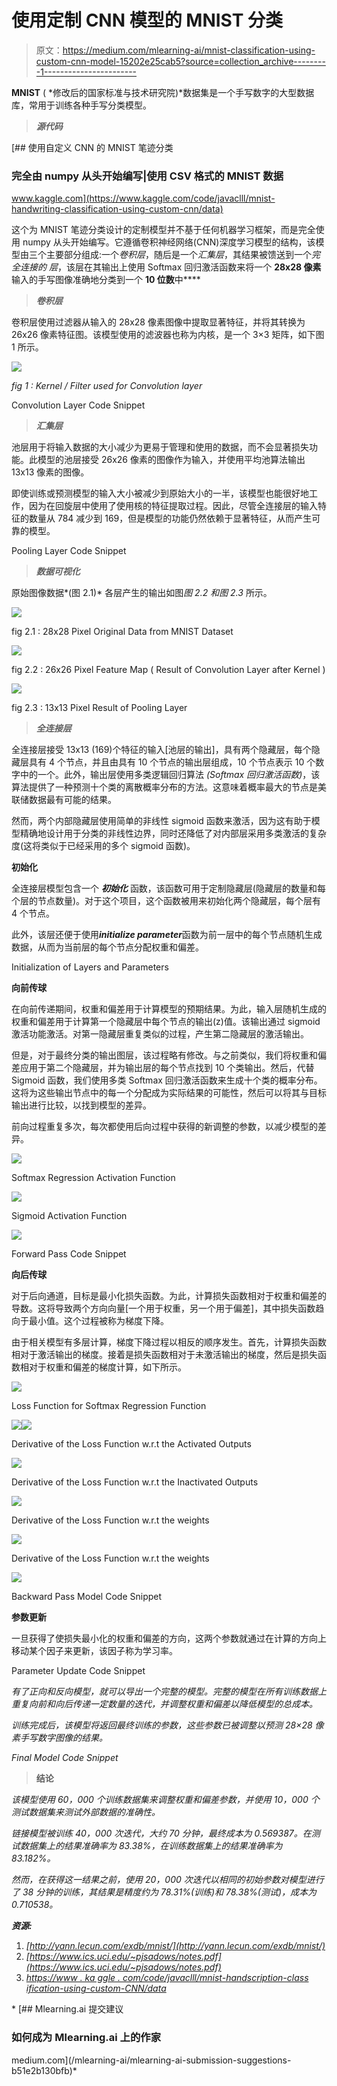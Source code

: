 # 使用定制 CNN 模型的 MNIST 分类

> 原文：<https://medium.com/mlearning-ai/mnist-classification-using-custom-cnn-model-15202e25cab5?source=collection_archive---------1----------------------->

**MNIST** ( *修改后的国家标准与技术研究院)*数据集是一个手写数字的大型数据库，常用于训练各种手写分类模型。

> ***源代码***

[](https://www.kaggle.com/code/javaclll/mnist-handwriting-classification-using-custom-cnn/data) [## 使用自定义 CNN 的 MNIST 笔迹分类

### 完全由 numpy 从头开始编写|使用 CSV 格式的 MNIST 数据

www.kaggle.com](https://www.kaggle.com/code/javaclll/mnist-handwriting-classification-using-custom-cnn/data) 

这个为 MNIST 笔迹分类设计的定制模型并不基于任何机器学习框架，而是完全使用 numpy 从头开始编写。它遵循卷积神经网络(CNN)深度学习模型的结构，该模型由三个主要部分组成:一个*卷积层*，随后是一个*汇集层*，其结果被馈送到一个*完全连接的* *层*，该层在其输出上使用 Softmax 回归激活函数来将一个 **28x28 像素**输入的手写图像准确地分类到一个 **10 位数**中****

> ***卷积层***

卷积层使用过滤器从输入的 28x28 像素图像中提取显著特征，并将其转换为 26x26 像素特征图。该模型使用的滤波器也称为内核，是一个 3×3 矩阵，如下图 1 所示。

![](img/ac3fae12eb75f2fcb5389b852d723e28.png)

*fig 1 : Kernel / Filter used for Convolution layer*

Convolution Layer Code Snippet

> ***汇集层***

池层用于将输入数据的大小减少为更易于管理和使用的数据，而不会显著损失功能。此模型的池层接受 26x26 像素的图像作为输入，并使用平均池算法输出 13x13 像素的图像。

即使训练或预测模型的输入大小被减少到原始大小的一半，该模型也能很好地工作，因为在回旋层中使用了使用核的特征提取过程。因此，尽管全连接层的输入特征的数量从 784 减少到 169，但是模型的功能仍然依赖于显著特征，从而产生可靠的模型。

Pooling Layer Code Snippet

> ***数据可视化***

原始图像数据*(图 2.1)* 各层产生的输出如图*图 2.2 和图 2.3* 所示。

![](img/8966274358f6be49e5f3027d5dd126d8.png)

fig 2.1 : 28x28 Pixel Original Data from MNIST Dataset

![](img/c7b6de16fe47f14627765414d5b6a4ad.png)

fig 2.2 : 26x26 Pixel Feature Map ( Result of Convolution Layer after Kernel )

![](img/836be29b2b094bece72d323bed7ae9fc.png)

fig 2.3 : 13x13 Pixel Result of Pooling Layer

> ***全连接层***

全连接层接受 13x13 (169)个特征的输入[池层的输出]，具有两个隐藏层，每个隐藏层具有 4 个节点，并且由具有 10 个节点的输出层组成，10 个节点表示 10 个数字中的一个。此外，输出层使用多类逻辑回归算法 *(Softmax 回归激活函数)*，该算法提供了一种预测十个类的离散概率分布的方法。这意味着概率最大的节点是美联储数据最有可能的结果。

然而，两个内部隐藏层使用简单的非线性 sigmoid 函数来激活，因为这有助于模型精确地设计用于分类的非线性边界，同时还降低了对内部层采用多类激活的复杂度(这将类似于已经采用的多个 sigmoid 函数)。

**初始化**

全连接层模型包含一个 ***初始化*** 函数，该函数可用于定制隐藏层(隐藏层的数量和每个层的节点数量)。对于这个项目，这个函数被用来初始化两个隐藏层，每个层有 4 个节点。

此外，该层还便于使用***initialize parameter***函数为前一层中的每个节点随机生成数据，从而为当前层的每个节点分配权重和偏差。

Initialization of Layers and Parameters

**向前传球**

在向前传递期间，权重和偏差用于计算模型的预期结果。为此，输入层随机生成的权重和偏差用于计算第一个隐藏层中每个节点的输出(z)值。该输出通过 sigmoid 激活功能激活。对第一隐藏层重复类似的过程，产生第二隐藏层的激活输出。

但是，对于最终分类的输出图层，该过程略有修改。与之前类似，我们将权重和偏差应用于第二个隐藏层，并为输出层的每个节点找到 10 个类输出。然后，代替 Sigmoid 函数，我们使用多类 Softmax 回归激活函数来生成十个类的概率分布。这将为这些输出节点中的每一个分配成为实际结果的可能性，然后可以将其与目标输出进行比较，以找到模型的差异。

前向过程重复多次，每次都使用后向过程中获得的新调整的参数，以减少模型的差异。

![](img/04b1d88439394bd79fd682f6b77c55e3.png)

Softmax Regression Activation Function

![](img/f508835b8521d3a857dc2fe465e190b1.png)

Sigmoid Activation Function

![](img/25e82ff48d7d43f2b1cfb2736b4a9233.png)

Forward Pass Code Snippet

**向后传球**

对于后向通道，目标是最小化损失函数。为此，计算损失函数相对于权重和偏差的导数。这将导致两个方向向量[一个用于权重，另一个用于偏差]，其中损失函数趋向于最小值。这个过程被称为梯度下降。

由于相关模型有多层计算，梯度下降过程以相反的顺序发生。首先，计算损失函数相对于激活输出的梯度。接着是损失函数相对于未激活输出的梯度，然后是损失函数相对于权重和偏差的梯度计算，如下所示。

![](img/272ef4c6ae2836358c58903dffaf2ead.png)

Loss Function for Softmax Regression Function

![](img/3aa2daa769c43ec0127034af089f08cb.png)![](img/ba4e798f5e132973fbcc3ce0f328a899.png)

Derivative of the Loss Function w.r.t the Activated Outputs

![](img/daa12b5f497c80349cbea540fe885c7c.png)

Derivative of the Loss Function w.r.t the Inactivated Outputs

![](img/06e48061c3575ad5f92a5a823df3cecb.png)

Derivative of the Loss Function w.r.t the weights

![](img/4b6da3c3c2496bf00c01ec1b6b86aa04.png)

Derivative of the Loss Function w.r.t the weights

![](img/6b2f88f67d95664cdf23821cdbfb66da.png)

Backward Pass Model Code Snippet

**参数更新**

一旦获得了使损失最小化的权重和偏差的方向，这两个参数就通过在计算的方向上移动某个因子来更新，该因子称为学习率。

Parameter Update Code Snippet

*有了正向和反向模型，就可以导出一个完整的模型。完整的模型在所有训练数据上重复向前和向后传递一定数量的迭代，并调整权重和偏差以降低模型的总成本。*

*训练完成后，该模型将返回最终训练的参数，这些参数已被调整以预测 28×28 像素手写数字图像的结果。*

*Final Model Code Snippet*

> ****结论****

*该模型使用 60，000 个训练数据集来调整权重和偏差参数，并使用 10，000 个测试数据集来测试外部数据的准确性。*

*链接模型被训练 40，000 次迭代，大约 70 分钟，最终成本为 0.569387。在测试数据集上的结果准确率为 83.38%，在训练数据集上的结果准确率为 83.182%。*

*然而，在获得这一结果之前，使用 20，000 次迭代以相同的初始参数对模型进行了 38 分钟的训练，其结果是精度约为 78.31%(训练)和 78.38%(测试)，成本为 0.710538。*

***资源:***

1.  *[http://yann.lecun.com/exdb/mnist/](http://yann.lecun.com/exdb/mnist/)*
2.  *[https://www.ics.uci.edu/~pjsadows/notes.pdf](https://www.ics.uci.edu/~pjsadows/notes.pdf)*
3.  *[https://www . ka ggle . com/code/javaclll/mnist-handscription-class ification-using-custom-CNN/data](https://www.kaggle.com/code/javaclll/mnist-handwriting-classification-using-custom-cnn/data)*

*[](/mlearning-ai/mlearning-ai-submission-suggestions-b51e2b130bfb) [## Mlearning.ai 提交建议

### 如何成为 Mlearning.ai 上的作家

medium.com](/mlearning-ai/mlearning-ai-submission-suggestions-b51e2b130bfb)*
